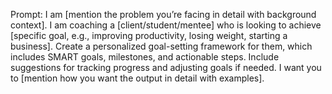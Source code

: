 Prompt: I am [mention the problem you’re facing in detail with background context]. I am coaching a [client/student/mentee] who is looking to achieve [specific goal, e.g., improving productivity, losing weight, starting a business]. Create a personalized goal-setting framework for them, which includes SMART goals, milestones, and actionable steps. Include suggestions for tracking progress and adjusting goals if needed. I want you to [mention how you want the output in detail with examples].